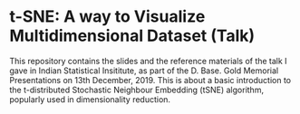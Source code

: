 # t-SNE: A way to Visualize Multidimensional Dataset (Talk) 

This repository contains the slides and the reference materials of the talk I gave in Indian Statistical Insititute, as part of the D. Base. Gold Memorial Presentations on 13th December, 2019. This is about a basic introduction to the t-distributed Stochastic Neighbour Embedding (tSNE) algorithm, popularly used in dimensionality reduction.

